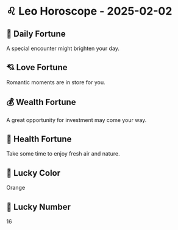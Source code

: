 # ♌ Leo Horoscope - 2025-02-02

## 🎯 Daily Fortune

A special encounter might brighten your day.

## 💘 Love Fortune

Romantic moments are in store for you.

## 💰 Wealth Fortune

A great opportunity for investment may come your way.

## 🌱 Health Fortune

Take some time to enjoy fresh air and nature.

## 🎨 Lucky Color

Orange

## 🔢 Lucky Number

16
